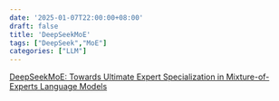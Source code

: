 ```yaml
---
date: '2025-01-07T22:00:00+08:00'
draft: false
title: 'DeepSeekMoE'
tags: ["DeepSeek","MoE"]
categories: ["LLM"]
---
```


[DeepSeekMoE: Towards Ultimate Expert Specialization in Mixture-of-Experts Language Models](https://xves6ft58q.feishu.cn/docx/HSXAdbHLNodSJQxMJCacfaKqnpc?from=from_copylink)
